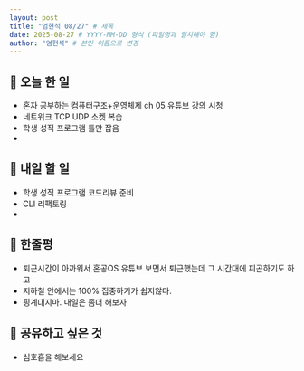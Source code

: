 ```yaml
---
layout: post
title: "엄현석 08/27" # 제목
date: 2025-08-27 # YYYY-MM-DD 형식 (파일명과 일치해야 함)
author: "엄현석" # 본인 이름으로 변경
---
```

## 📝 오늘 한 일

- 혼자 공부하는 컴퓨터구조+운영체제 ch 05 유튜브 강의 시청
- 네트워크 TCP UDP 소켓 복습
- 학생 성적 프로그램 틀만 잡음
- 

## 🎯 내일 할 일

- 학생 성적 프로그램 코드리뷰 준비
- CLI 리팩토링
- 

## 💭 한줄평

- 퇴근시간이 아까워서 혼공OS 유튜브 보면서 퇴근했는데 그 시간대에 피곤하기도 하고
- 지하철 안에서는 100% 집중하기가 쉽지않다. 
- 핑계대지마. 내일은 좀더 해보자

## 🔗 공유하고 싶은 것

- 심호흡을 해보세요